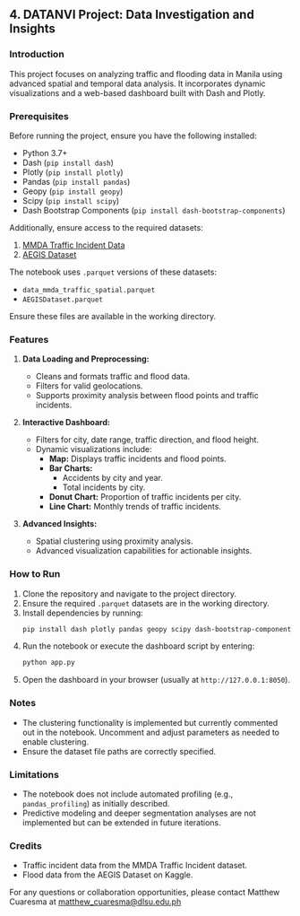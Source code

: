 ## 4. DATANVI Project: Data Investigation and Insights

### Introduction
This project focuses on analyzing traffic and flooding data in Manila using advanced spatial and temporal data analysis. It incorporates dynamic visualizations and a web-based dashboard built with Dash and Plotly.

### Prerequisites
Before running the project, ensure you have the following installed:

- Python 3.7+
- Dash (`pip install dash`)
- Plotly (`pip install plotly`)
- Pandas (`pip install pandas`)
- Geopy (`pip install geopy`)
- Scipy (`pip install scipy`)
- Dash Bootstrap Components (`pip install dash-bootstrap-components`)

Additionally, ensure access to the required datasets:
1. [MMDA Traffic Incident Data](https://www.kaggle.com/datasets/esparko/mmda-traffic-incident-data)
2. [AEGIS Dataset](https://www.kaggle.com/datasets/giologicx/aegisdataset)

The notebook uses `.parquet` versions of these datasets:
- `data_mmda_traffic_spatial.parquet`
- `AEGISDataset.parquet`

Ensure these files are available in the working directory.

### Features
1. **Data Loading and Preprocessing:**
   - Cleans and formats traffic and flood data.
   - Filters for valid geolocations.
   - Supports proximity analysis between flood points and traffic incidents.

2. **Interactive Dashboard:**
   - Filters for city, date range, traffic direction, and flood height.
   - Dynamic visualizations include:
     - **Map:** Displays traffic incidents and flood points.
     - **Bar Charts:**
       - Accidents by city and year.
       - Total incidents by city.
     - **Donut Chart:** Proportion of traffic incidents per city.
     - **Line Chart:** Monthly trends of traffic incidents.

3. **Advanced Insights:**
   - Spatial clustering using proximity analysis.
   - Advanced visualization capabilities for actionable insights.

### How to Run
1. Clone the repository and navigate to the project directory.
2. Ensure the required `.parquet` datasets are in the working directory.
3. Install dependencies by running:
   ```bash
   pip install dash plotly pandas geopy scipy dash-bootstrap-components
   ```
4. Run the notebook or execute the dashboard script by entering:
   ```bash
   python app.py
   ```
5. Open the dashboard in your browser (usually at `http://127.0.0.1:8050`).

### Notes
- The clustering functionality is implemented but currently commented out in the notebook. Uncomment and adjust parameters as needed to enable clustering.
- Ensure the dataset file paths are correctly specified.

### Limitations
- The notebook does not include automated profiling (e.g., `pandas_profiling`) as initially described.
- Predictive modeling and deeper segmentation analyses are not implemented but can be extended in future iterations.

### Credits
- Traffic incident data from the MMDA Traffic Incident dataset.
- Flood data from the AEGIS Dataset on Kaggle.

For any questions or collaboration opportunities, please contact Matthew Cuaresma at matthew_cuaresma@dlsu.edu.ph
